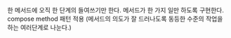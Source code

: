 한 메서드에 오직 한 단계의 들여쓰기만 한다.
메서드가 한 가지 일만 하도록 구현한다.
compose method 패턴 적용 (메서드의 의도가 잘 드러나도록 동등한 수준의 작업을 하는 여러단계로 나눈다.)